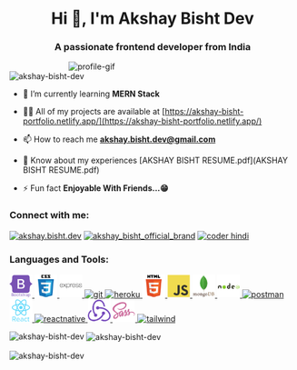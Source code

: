 <h1 align="center">Hi 👋, I'm Akshay Bisht Dev</h1>
<h3 align="center">A passionate frontend developer from India</h3>

<img align="right" alt="profile-gif" width="400" src="https://media4.giphy.com/media/13FrpeVH09Zrb2/giphy.gif">

<p align="left"> <img src="https://komarev.com/ghpvc/?username=akshay-bisht-dev&label=Profile%20views&color=0e75b6&style=flat" alt="akshay-bisht-dev" /> </p>

- 🌱 I’m currently learning **MERN Stack**

- 👨‍💻 All of my projects are available at [https://akshay-bisht-portfolio.netlify.app/](https://akshay-bisht-portfolio.netlify.app/)

- 📫 How to reach me **akshay.bisht.dev@gmail.com**

- 📄 Know about my experiences [AKSHAY BISHT RESUME.pdf](AKSHAY BISHT RESUME.pdf)

- ⚡ Fun fact **Enjoyable With Friends...😁**

<h3 align="left">Connect with me:</h3>
<p align="left">
<a href="https://linkedin.com/in/akshay.bisht.dev" target="blank"><img align="center" src="https://raw.githubusercontent.com/rahuldkjain/github-profile-readme-generator/master/src/images/icons/Social/linked-in-alt.svg" alt="akshay.bisht.dev" height="30" width="40" /></a>
<a href="https://instagram.com/akshay_bisht_official_brand" target="blank"><img align="center" src="https://raw.githubusercontent.com/rahuldkjain/github-profile-readme-generator/master/src/images/icons/Social/instagram.svg" alt="akshay_bisht_official_brand" height="30" width="40" /></a>
<a href="https://www.youtube.com/c/coder hindi" target="blank"><img align="center" src="https://raw.githubusercontent.com/rahuldkjain/github-profile-readme-generator/master/src/images/icons/Social/youtube.svg" alt="coder hindi" height="30" width="40" /></a>
</p>

<h3 align="left">Languages and Tools:</h3>
<p align="left"> <a href="https://getbootstrap.com" target="_blank" rel="noreferrer"> <img src="https://raw.githubusercontent.com/devicons/devicon/master/icons/bootstrap/bootstrap-plain-wordmark.svg" alt="bootstrap" width="40" height="40"/> </a> <a href="https://www.w3schools.com/css/" target="_blank" rel="noreferrer"> <img src="https://raw.githubusercontent.com/devicons/devicon/master/icons/css3/css3-original-wordmark.svg" alt="css3" width="40" height="40"/> </a> <a href="https://expressjs.com" target="_blank" rel="noreferrer"> <img src="https://raw.githubusercontent.com/devicons/devicon/master/icons/express/express-original-wordmark.svg" alt="express" width="40" height="40"/> </a> <a href="https://git-scm.com/" target="_blank" rel="noreferrer"> <img src="https://www.vectorlogo.zone/logos/git-scm/git-scm-icon.svg" alt="git" width="40" height="40"/> </a> <a href="https://heroku.com" target="_blank" rel="noreferrer"> <img src="https://www.vectorlogo.zone/logos/heroku/heroku-icon.svg" alt="heroku" width="40" height="40"/> </a> <a href="https://www.w3.org/html/" target="_blank" rel="noreferrer"> <img src="https://raw.githubusercontent.com/devicons/devicon/master/icons/html5/html5-original-wordmark.svg" alt="html5" width="40" height="40"/> </a> <a href="https://developer.mozilla.org/en-US/docs/Web/JavaScript" target="_blank" rel="noreferrer"> <img src="https://raw.githubusercontent.com/devicons/devicon/master/icons/javascript/javascript-original.svg" alt="javascript" width="40" height="40"/> </a> <a href="https://www.mongodb.com/" target="_blank" rel="noreferrer"> <img src="https://raw.githubusercontent.com/devicons/devicon/master/icons/mongodb/mongodb-original-wordmark.svg" alt="mongodb" width="40" height="40"/> </a> <a href="https://nodejs.org" target="_blank" rel="noreferrer"> <img src="https://raw.githubusercontent.com/devicons/devicon/master/icons/nodejs/nodejs-original-wordmark.svg" alt="nodejs" width="40" height="40"/> </a> <a href="https://postman.com" target="_blank" rel="noreferrer"> <img src="https://www.vectorlogo.zone/logos/getpostman/getpostman-icon.svg" alt="postman" width="40" height="40"/> </a> <a href="https://reactjs.org/" target="_blank" rel="noreferrer"> <img src="https://raw.githubusercontent.com/devicons/devicon/master/icons/react/react-original-wordmark.svg" alt="react" width="40" height="40"/> </a> <a href="https://reactnative.dev/" target="_blank" rel="noreferrer"> <img src="https://reactnative.dev/img/header_logo.svg" alt="reactnative" width="40" height="40"/> </a> <a href="https://redux.js.org" target="_blank" rel="noreferrer"> <img src="https://raw.githubusercontent.com/devicons/devicon/master/icons/redux/redux-original.svg" alt="redux" width="40" height="40"/> </a> <a href="https://sass-lang.com" target="_blank" rel="noreferrer"> <img src="https://raw.githubusercontent.com/devicons/devicon/master/icons/sass/sass-original.svg" alt="sass" width="40" height="40"/> </a> <a href="https://tailwindcss.com/" target="_blank" rel="noreferrer"> <img src="https://www.vectorlogo.zone/logos/tailwindcss/tailwindcss-icon.svg" alt="tailwind" width="40" height="40"/> </a> </p>

<p><img align="left" src="https://github-readme-stats.vercel.app/api/top-langs?username=akshay-bisht-dev&show_icons=true&locale=en&layout=compact" alt="akshay-bisht-dev" /></p>

<p>&nbsp;<img align="center" src="https://github-readme-stats.vercel.app/api?username=akshay-bisht-dev&show_icons=true&locale=en" alt="akshay-bisht-dev" /></p>

<p><img align="center" src="https://github-readme-streak-stats.herokuapp.com/?user=akshay-bisht-dev&" alt="akshay-bisht-dev" /></p>
